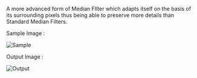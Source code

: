 A more advanced form of Median FIlter which adapts itself on the basis of its surrounding pixels thus being able to preserve more details than Standard Median Filters.

Sample Image :

![Sample](https://github.com/Akhilesh64/Median-Filters/blob/master/Adaptive%20Median%20Filter/Image_2.jpg)

Output Image :

![Output](https://github.com/Akhilesh64/Median-Filters/blob/master/Adaptive%20Median%20Filter/Adaptive_Image_2.jpg)
